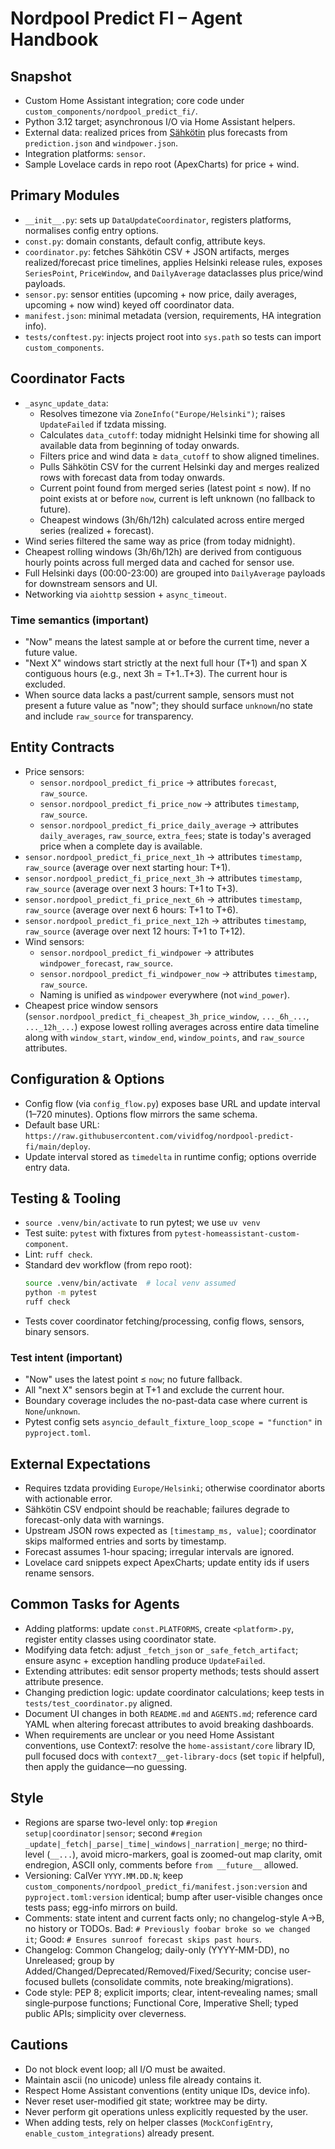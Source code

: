 # Nordpool Predict FI – Agent Handbook

## Snapshot
- Custom Home Assistant integration; core code under `custom_components/nordpool_predict_fi/`.
- Python 3.12 target; asynchronous I/O via Home Assistant helpers.
- External data: realized prices from [Sähkötin](https://sahkotin.fi/hours) plus forecasts from `prediction.json` and `windpower.json`.
- Integration platforms: `sensor`.
- Sample Lovelace cards in repo root (ApexCharts) for price + wind.

## Primary Modules
- `__init__.py`: sets up `DataUpdateCoordinator`, registers platforms, normalises config entry options.
- `const.py`: domain constants, default config, attribute keys.
- `coordinator.py`: fetches Sähkötin CSV + JSON artifacts, merges realized/forecast price timelines, applies Helsinki release rules, exposes `SeriesPoint`, `PriceWindow`, and `DailyAverage` dataclasses plus price/wind payloads.
- `sensor.py`: sensor entities (upcoming + now price, daily averages, upcoming + now wind) keyed off coordinator data.
- `manifest.json`: minimal metadata (version, requirements, HA integration info).
- `tests/conftest.py`: injects project root into `sys.path` so tests can import `custom_components`.

## Coordinator Facts
- `_async_update_data`:
  - Resolves timezone via `ZoneInfo("Europe/Helsinki")`; raises `UpdateFailed` if tzdata missing.
  - Calculates `data_cutoff`: today midnight Helsinki time for showing all available data from beginning of today onwards.
  - Filters price and wind data ≥ `data_cutoff` to show aligned timelines.
  - Pulls Sähkötin CSV for the current Helsinki day and merges realized rows with forecast data from today onwards.
  - Current point found from merged series (latest point ≤ now). If no point exists at or before `now`, current is left unknown (no fallback to future).
  - Cheapest windows (3h/6h/12h) calculated across entire merged series (realized + forecast).
- Wind series filtered the same way as price (from today midnight).
- Cheapest rolling windows (3h/6h/12h) are derived from contiguous hourly points across full merged data and cached for sensor use.
- Full Helsinki days (00:00-23:00) are grouped into `DailyAverage` payloads for downstream sensors and UI.
- Networking via `aiohttp` session + `async_timeout`.

### Time semantics (important)
- "Now" means the latest sample at or before the current time, never a future value.
- "Next X" windows start strictly at the next full hour (T+1) and span X contiguous hours (e.g., next 3h = T+1..T+3). The current hour is excluded.
- When source data lacks a past/current sample, sensors must not present a future value as "now"; they should surface `unknown`/no state and include `raw_source` for transparency.

## Entity Contracts
- Price sensors:
  - `sensor.nordpool_predict_fi_price` → attributes `forecast`, `raw_source`.
  - `sensor.nordpool_predict_fi_price_now` → attributes `timestamp`, `raw_source`.
  - `sensor.nordpool_predict_fi_price_daily_average` → attributes `daily_averages`, `raw_source`, `extra_fees`; state is today's averaged price when a complete day is available.
- `sensor.nordpool_predict_fi_price_next_1h` → attributes `timestamp`, `raw_source` (average over next starting hour: T+1).
- `sensor.nordpool_predict_fi_price_next_3h` → attributes `timestamp`, `raw_source` (average over next 3 hours: T+1 to T+3).
- `sensor.nordpool_predict_fi_price_next_6h` → attributes `timestamp`, `raw_source` (average over next 6 hours: T+1 to T+6).
- `sensor.nordpool_predict_fi_price_next_12h` → attributes `timestamp`, `raw_source` (average over next 12 hours: T+1 to T+12).
- Wind sensors:
  - `sensor.nordpool_predict_fi_windpower` → attributes `windpower_forecast`, `raw_source`.
  - `sensor.nordpool_predict_fi_windpower_now` → attributes `timestamp`, `raw_source`.
  - Naming is unified as `windpower` everywhere (not `wind_power`).
- Cheapest price window sensors (`sensor.nordpool_predict_fi_cheapest_3h_price_window`, `..._6h_...`, `..._12h_...`) expose lowest rolling averages across entire data timeline along with `window_start`, `window_end`, `window_points`, and `raw_source` attributes.
 

## Configuration & Options
- Config flow (via `config_flow.py`) exposes base URL and update interval (1–720 minutes). Options flow mirrors the same schema.
- Default base URL: `https://raw.githubusercontent.com/vividfog/nordpool-predict-fi/main/deploy`.
- Update interval stored as `timedelta` in runtime config; options override entry data.

## Testing & Tooling
- `source .venv/bin/activate` to run pytest; we use `uv venv`
- Test suite: `pytest` with fixtures from `pytest-homeassistant-custom-component`.
- Lint: `ruff check`.
- Standard dev workflow (from repo root):
  ```bash
  source .venv/bin/activate  # local venv assumed
  python -m pytest
  ruff check
  ```
- Tests cover coordinator fetching/processing, config flows, sensors, binary sensors.

### Test intent (important)
- "Now" uses the latest point ≤ `now`; no future fallback.
- All "next X" sensors begin at T+1 and exclude the current hour.
- Boundary coverage includes the no-past-data case where current is `None`/`unknown`.
- Pytest config sets `asyncio_default_fixture_loop_scope = "function"` in `pyproject.toml`.

## External Expectations
- Requires tzdata providing `Europe/Helsinki`; otherwise coordinator aborts with actionable error.
- Sähkötin CSV endpoint should be reachable; failures degrade to forecast-only data with warnings.
- Upstream JSON rows expected as `[timestamp_ms, value]`; coordinator skips malformed entries and sorts by timestamp.
- Forecast assumes 1-hour spacing; irregular intervals are ignored.
- Lovelace card snippets expect ApexCharts; update entity ids if users rename sensors.

## Common Tasks for Agents
- Adding platforms: update `const.PLATFORMS`, create `<platform>.py`, register entity classes using coordinator state.
- Modifying data fetch: adjust `_fetch_json` or `_safe_fetch_artifact`; ensure async + exception handling produce `UpdateFailed`.
- Extending attributes: edit sensor property methods; tests should assert attribute presence.
- Changing prediction logic: update coordinator calculations; keep tests in `tests/test_coordinator.py` aligned.
- Document UI changes in both `README.md` and `AGENTS.md`; reference card YAML when altering forecast attributes to avoid breaking dashboards.
- When requirements are unclear or you need Home Assistant conventions, use Context7: resolve the `home-assistant/core` library ID, pull focused docs with `context7__get-library-docs` (set `topic` if helpful), then apply the guidance—no guessing.

## Style
- Regions are sparse two-level only: top `#region setup|coordinator|sensor`; second `#region _update|_fetch|_parse|_time|_windows|_narration|_merge`; no third-level (`__...`), avoid micro-markers, goal is zoomed-out map clarity, omit endregion, ASCII only, comments before `from __future__` allowed.
- Versioning: CalVer `YYYY.MM.DD.N`; keep `custom_components/nordpool_predict_fi/manifest.json:version` and `pyproject.toml:version` identical; bump after user-visible changes once tests pass; egg-info mirrors on build.
- Comments: state intent and current facts only; no changelog-style A→B, no history or TODOs. Bad: `# Previously foobar broke so we changed it`; Good: `# Ensures sunroof forecast skips past hours`.
- Changelog: Common Changelog; daily-only (YYYY-MM-DD), no Unreleased; group by Added/Changed/Deprecated/Removed/Fixed/Security; concise user-focused bullets (consolidate commits, note breaking/migrations).
- Code style: PEP 8; explicit imports; clear, intent‑revealing names; small single‑purpose functions; Functional Core, Imperative Shell; typed public APIs; simplicity over cleverness.

## Cautions
- Do not block event loop; all I/O must be awaited.
- Maintain ascii (no unicode) unless file already contains it.
- Respect Home Assistant conventions (entity unique IDs, device info).
- Never reset user-modified git state; worktree may be dirty.
- Never perform git operations unless explicitly requested by the user.
- When adding tests, rely on helper classes (`MockConfigEntry`, `enable_custom_integrations`) already present.
